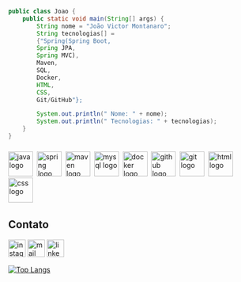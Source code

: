 ```java
public class Joao {
    public static void main(String[] args) {
        String nome = "João Victor Montanaro";
        String tecnologias[] =
        {"Spring(Spring Boot,
        Spring JPA,
        Spring MVC),
        Maven,
        SQL,
        Docker,
        HTML,
        CSS,
        Git/GitHub"};

        System.out.println(" Nome: " + nome);
        System.out.println(" Tecnologias: " + tecnologias);
    }
}
```
###
<div align="left">
  <img src="https://skillicons.dev/icons?i=java" height="50" alt="java logo"  />
  <img width="0" />
  <img src="https://skillicons.dev/icons?i=spring" height="50" alt="spring logo"  />
  <img width="0" />
  <img src="https://skillicons.dev/icons?i=maven" height="50" alt="maven logo"  />
  <img width="0" />
  <img src="https://skillicons.dev/icons?i=mysql" height="50" alt="mysql logo"  />
  <img width="0" />
  <img src="https://skillicons.dev/icons?i=docker" height="50" alt="docker logo"  />
  <img width="0" />
  <img src="https://skillicons.dev/icons?i=github" height="50" alt="github logo"  />
  <img width="0" />
  <img src="https://skillicons.dev/icons?i=git" height="50" alt="git logo"  />
  <img width="0" />
  <img src="https://skillicons.dev/icons?i=html" height="50" alt="html logo"  />
  <img width="0" />
  <img src="https://skillicons.dev/icons?i=css" height="50" alt="css logo"  />
  <img width="0" />
    
</div>

<h2>Contato</h2>
<div align="left">
  <a href="https://www.instagram.com/joaomontanaro_/" target="_blank"><img src="https://img.shields.io/static/v1?message=Instagram&logo=instagram&label=&color=E4405F&logoColor=white&labelColor=&style=for-the-badge" height="35" alt="instagram logo"/></a>
  <a href="mailto:joaovictormontanaro@gmail.com" target="_blank"><img src="https://img.shields.io/static/v1?message=Email&logo=gmail&label=&color=D14836&logoColor=white&labelColor=&style=for-the-badge" height="35" alt="mail logo"/></a>
  <a href="https://www.linkedin.com/in/jvmontanaro" target="_blank"><img src="https://img.shields.io/static/v1?message=LinkedIn&logo=linkedin&label=&color=0077B5&logoColor=white&labelColor=&style=for-the-badge" height="35" alt="linkedin logo"/></a>
</div>



[![Top Langs](https://github-readme-stats.vercel.app/api/top-langs/?username=joaojoga&layout=donut&theme=dracula)](https://github.com/anuraghazra/github-readme-stats)
